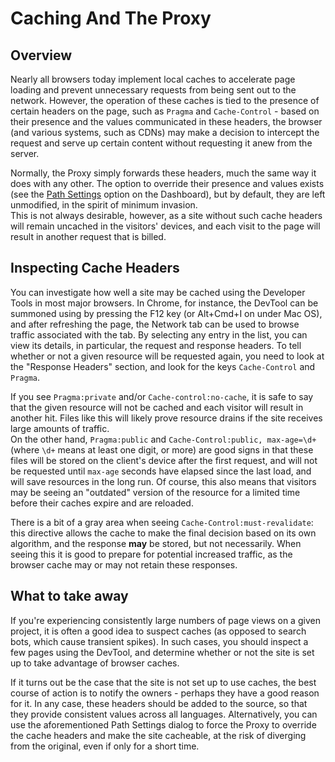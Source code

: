 # Caching And The Proxy

## Overview
Nearly all browsers today implement local caches to accelerate page loading and prevent unnecessary requests from being sent out to the network. However, the operation of these caches is tied to the presence of certain headers on the page, such as `Pragma` and `Cache-Control` - based on their presence and the values communicated in these headers, the browser (and various systems, such as CDNs) may make a decision to intercept the request and serve up certain content without requesting it anew from the server.

Normally, the Proxy simply forwards these headers, much the same way it does with any other. The option to override their presence and values exists (see the [Path Settings](/en/latest/dashboard/menu/dashboard/pathsettings.html) option on the Dashboard), but by default, they are left unmodified, in the spirit of minimum invasion. </br>
This is not always desirable, however, as a site without such cache headers will remain uncached in the visitors' devices, and each visit to the page will result in another request that is billed.

## Inspecting Cache Headers
You can investigate how well a site may be cached using the Developer Tools in most major browsers. In Chrome, for instance, the DevTool can be summoned using by pressing the F12 key (or Alt+Cmd+I on under Mac OS), and after refreshing the page, the Network tab can be used to browse traffic associated with the tab. By selecting any entry in the list, you can view its details, in particular, the request and response headers. To tell whether or not a given resource will be requested again, you need to look at the "Response Headers" section, and look for the keys `Cache-Control` and `Pragma`.

If you see `Pragma:private` and/or `Cache-control:no-cache`, it is safe to say that the given resource will not be cached and each visitor will result in another hit. Files like this will likely prove resource drains if the site receives large amounts of traffic.</br>
On the other hand, `Pragma:public` and `Cache-Control:public, max-age=\d+` (where `\d+` means at least one digit, or more) are good signs in that these files will be stored on the client's device after the first request, and will not be requested until `max-age` seconds have elapsed since the last load, and will save resources in the long run. Of course, this also means that visitors may be seeing an "outdated" version of the resource for a limited time before their caches expire and are reloaded.

There is a bit of a gray area when seeing `Cache-Control:must-revalidate`: this directive allows the cache to make the final decision based on its own algorithm, and the response **may** be stored, but not necessarily. When seeing this it is good to prepare for potential increased traffic, as the browser cache may or may not retain these responses.

## What to take away
If you're experiencing consistently large numbers of page views on a given project, it is often a good idea to suspect caches (as opposed to search bots, which cause transient spikes). In such cases, you should inspect a few pages using the DevTool, and determine whether or not the site is set up to take advantage of browser caches.

If it turns out be the case that the site is not set up to use caches, the best course of action is to notify the owners - perhaps they have a good reason for it. In any case, these headers should be added to the source, so that they provide consistent values across all languages. Alternatively, you can use the aforementioned Path Settings dialog to force the Proxy to override the cache headers and make the site cacheable, at the risk of diverging from the original, even if only for a short time.
